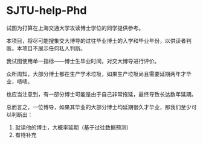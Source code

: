 # SJTU-help-Phd
试图为打算在上海交通大学攻读博士学位的同学提供参考。

本项目，将尽可能搜集交大博导的过往毕业博士的入学和毕业年份，以供读者判断。本项目不展示任何私人判断。

我试图使用单一指标——博士生毕业时间，对交大博导进行评价。

众所周知，大部分博士都在生产学术垃圾，如果生产垃圾尚且需要延期两年才毕业，啧啧。

也应当注意到，有一部分博士可能是由于自己非常拖延，最终导致长达数年延期。

总而言之，一位博导，如果其毕业的大部分博士均延期很久才毕业，那我们至少可以判断出：
  1. 就读他的博士，大概率延期（基于过往数据预测）
  2. 有待补充
